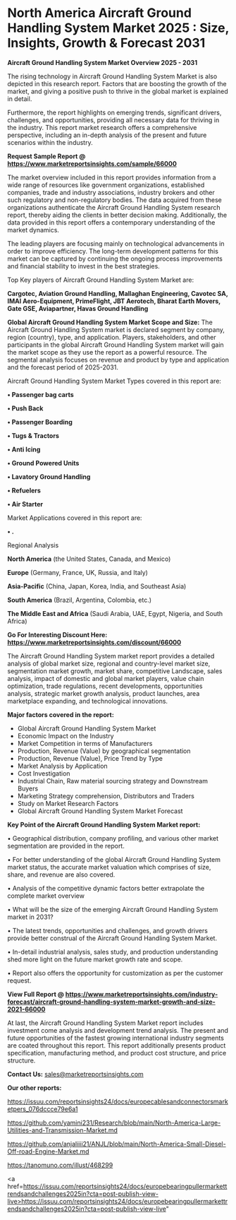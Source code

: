 # North America Aircraft Ground Handling System Market 2025 : Size, Insights, Growth & Forecast 2031

<Strong> Aircraft Ground Handling System Market Overview 2025 - 2031</strong>

The rising technology in Aircraft Ground Handling System Market is also depicted in this research report. Factors that are boosting the growth of the market, and giving a positive push to thrive in the global market is explained in detail.

Furthermore, the report highlights on emerging trends, significant drivers, challenges, and opportunities, providing all necessary data for thriving in the industry. This report market research offers a comprehensive perspective, including an in-depth analysis of the present and future scenarios within the industry.

<strong>Request Sample Report @ <a href=https://www.marketreportsinsights.com/sample/66000>https://www.marketreportsinsights.com/sample/66000</a></strong>

The market overview included in this report provides information from a wide range of resources like government organizations, established companies, trade and industry associations, industry brokers and other such regulatory and non-regulatory bodies. The data acquired from these organizations authenticate the Aircraft Ground Handling System research report, thereby aiding the clients in better decision making. Additionally, the data provided in this report offers a contemporary understanding of the market dynamics.

The leading players are focusing mainly on technological advancements in order to improve efficiency. The long-term development patterns for this market can be captured by continuing the ongoing process improvements and financial stability to invest in the best strategies.

Top Key players of Aircraft Ground Handling System Market are:

<strong>Cargotec, Aviation Ground Handling, Mallaghan Engineering, Cavotec SA, IMAI Aero-Equipment, PrimeFlight, JBT Aerotech, Bharat Earth Movers, Gate GSE, Aviapartner, Havas Ground Handling</strong>

<strong><b>Global Aircraft Ground Handling System Market Scope and Size:</b></strong>
The Aircraft Ground Handling System market is declared segment by company, region (country), type, and application. Players, stakeholders, and other participants in the global Aircraft Ground Handling System market will gain the market scope as they use the report as a powerful resource. The segmental analysis focuses on revenue and product by type and application and the forecast period of 2025-2031.

Aircraft Ground Handling System Market Types covered in this report are:

<strong>• Passenger bag carts

• Push Back

• Passenger Boarding

• Tugs & Tractors

• Anti Icing

• Ground Powered Units

• Lavatory Ground Handling

• Refuelers

• Air Starter</strong>

Market Applications covered in this report are:

<strong>• .</strong> 

Regional Analysis

<strong>North America</strong> (the United States, Canada, and Mexico)

<strong>Europe</strong> (Germany, France, UK, Russia, and Italy)

<strong>Asia-Pacific</strong> (China, Japan, Korea, India, and Southeast Asia)

<strong>South America</strong> (Brazil, Argentina, Colombia, etc.)

<strong>The Middle East and Africa</strong> (Saudi Arabia, UAE, Egypt, Nigeria, and South Africa)

<strong>Go For Interesting Discount Here: <a href=https://www.marketreportsinsights.com/discount/66000>https://www.marketreportsinsights.com/discount/66000</a></strong>

The Aircraft Ground Handling System market report provides a detailed analysis of global market size, regional and country-level market size, segmentation market growth, market share, competitive Landscape, sales analysis, impact of domestic and global market players, value chain optimization, trade regulations, recent developments, opportunities analysis, strategic market growth analysis, product launches, area marketplace expanding, and technological innovations.

<strong><b>Major factors covered in the report:</b></strong>
<ul>
  <li>Global Aircraft Ground Handling System Market </li>
  <li>Economic Impact on the Industry</li>
  <li>Market Competition in terms of Manufacturers</li>
  <li>Production, Revenue (Value) by geographical segmentation</li>
  <li>Production, Revenue (Value), Price Trend by Type</li>
  <li>Market Analysis by Application</li>
  <li>Cost Investigation</li>
  <li>Industrial Chain, Raw material sourcing strategy and Downstream Buyers</li>
  <li>Marketing Strategy comprehension, Distributors and Traders</li>
  <li>Study on Market Research Factors</li>
  <li>Global Aircraft Ground Handling System Market Forecast</li>
</ul>

<strong><b>Key Point of the Aircraft Ground Handling System Market report:</b></strong>

• Geographical distribution, company profiling, and various other market segmentation are provided in the report.

• For better understanding of the global Aircraft Ground Handling System market status, the accurate market valuation which comprises of size, share, and revenue are also covered.

• Analysis of the competitive dynamic factors better extrapolate the complete market overview

• What will be the size of the emerging Aircraft Ground Handling System market in 2031?

• The latest trends, opportunities and challenges, and growth drivers provide better construal of the Aircraft Ground Handling System Market.

• In-detail industrial analysis, sales study, and production understanding shed more light on the future market growth rate and scope.

• Report also offers the opportunity for customization as per the customer request.

<strong><b>View Full Report @ <a href=https://www.marketreportsinsights.com/industry-forecast/aircraft-ground-handling-system-market-growth-and-size-2021-66000>https://www.marketreportsinsights.com/industry-forecast/aircraft-ground-handling-system-market-growth-and-size-2021-66000</a></b></strong>


At last, the Aircraft Ground Handling System Market report includes investment come analysis and development trend analysis. The present and future opportunities of the fastest growing international industry segments are coated throughout this report. This report additionally presents product specification, manufacturing method, and product cost structure, and price structure.

<strong>Contact Us:</strong>
sales@marketreportsinsights.com

<strong>Our other reports:</strong>

<a href=https://issuu.com/reportsinsights24/docs/europecablesandconnectorsmarketpers_076dccce79e6a1>https://issuu.com/reportsinsights24/docs/europecablesandconnectorsmarketpers_076dccce79e6a1</a>

<a href=https://github.com/yamini231/Research/blob/main/North-America-Large-Utilities-and-Transmission-Market.md>https://github.com/yamini231/Research/blob/main/North-America-Large-Utilities-and-Transmission-Market.md</a>

<a href=https://github.com/anjaliiii21/ANJL/blob/main/North-America-Small-Diesel-Off-road-Engine-Market.md>https://github.com/anjaliiii21/ANJL/blob/main/North-America-Small-Diesel-Off-road-Engine-Market.md</a>

<a href=https://tanomuno.com/illust/468299>https://tanomuno.com/illust/468299</a>

<a href=https://issuu.com/reportsinsights24/docs/europebearingpullermarkettrendsandchallenges2025in?cta=post-publish-view-live>https://issuu.com/reportsinsights24/docs/europebearingpullermarkettrendsandchallenges2025in?cta=post-publish-view-live</a>"

